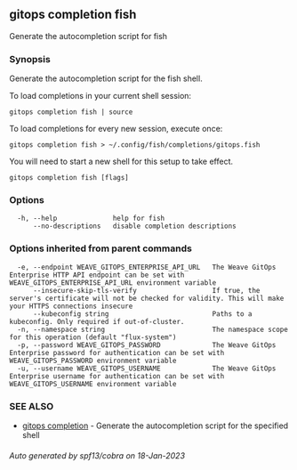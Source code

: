 ## gitops completion fish

Generate the autocompletion script for fish

### Synopsis

Generate the autocompletion script for the fish shell.

To load completions in your current shell session:

	gitops completion fish | source

To load completions for every new session, execute once:

	gitops completion fish > ~/.config/fish/completions/gitops.fish

You will need to start a new shell for this setup to take effect.


```
gitops completion fish [flags]
```

### Options

```
  -h, --help              help for fish
      --no-descriptions   disable completion descriptions
```

### Options inherited from parent commands

```
  -e, --endpoint WEAVE_GITOPS_ENTERPRISE_API_URL   The Weave GitOps Enterprise HTTP API endpoint can be set with WEAVE_GITOPS_ENTERPRISE_API_URL environment variable
      --insecure-skip-tls-verify                   If true, the server's certificate will not be checked for validity. This will make your HTTPS connections insecure
      --kubeconfig string                          Paths to a kubeconfig. Only required if out-of-cluster.
  -n, --namespace string                           The namespace scope for this operation (default "flux-system")
  -p, --password WEAVE_GITOPS_PASSWORD             The Weave GitOps Enterprise password for authentication can be set with WEAVE_GITOPS_PASSWORD environment variable
  -u, --username WEAVE_GITOPS_USERNAME             The Weave GitOps Enterprise username for authentication can be set with WEAVE_GITOPS_USERNAME environment variable
```

### SEE ALSO

* [gitops completion](gitops_completion.md)	 - Generate the autocompletion script for the specified shell

###### Auto generated by spf13/cobra on 18-Jan-2023

